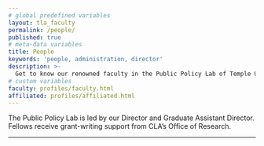 ```yaml
---
# global predefined variables
layout: tla_faculty
permalink: /people/
published: true
# meta-data variables
title: People
keywords: 'people, administration, director'
description: >-
  Get to know our renowned faculty in the Public Policy Lab of Temple University’s College of Liberal Arts.
# custom variables
faculty: profiles/faculty.html
affiliated: profiles/affiliated.html
---
```

The Public Policy Lab is led by our Director and Graduate Assistant Director.  Fellows receive grant-writing support from CLA’s Office of Research.

___

